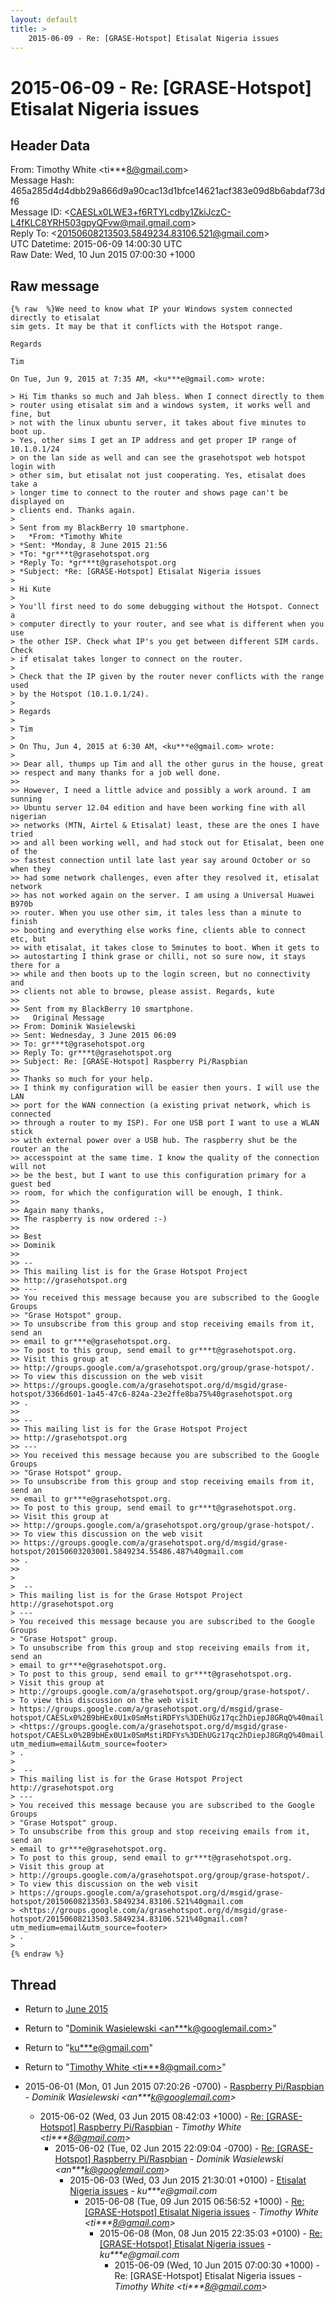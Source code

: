 ```yaml
---
layout: default
title: >
    2015-06-09 - Re: [GRASE-Hotspot] Etisalat Nigeria issues
---
```


# 2015-06-09 - Re: [GRASE-Hotspot] Etisalat Nigeria issues

## Header Data

From: Timothy White \<ti***8@gmail.com\><br>
Message Hash: 465a285d4d4dbb29a866d9a90cac13d1bfce14621acf383e09d8b6abdaf73df6<br>
Message ID: \<CAESLx0LWE3+f6RTYLcdby1ZkiJczC-L4fKLC8YRH503gpyQFvw@mail.gmail.com\><br>
Reply To: \<20150608213503.5849234.83106.521@gmail.com\><br>
UTC Datetime: 2015-06-09 14:00:30 UTC<br>
Raw Date: Wed, 10 Jun 2015 07:00:30 +1000<br>

## Raw message

```
{% raw  %}We need to know what IP your Windows system connected directly to etisalat
sim gets. It may be that it conflicts with the Hotspot range.

Regards

Tim

On Tue, Jun 9, 2015 at 7:35 AM, <ku***e@gmail.com> wrote:

> Hi Tim thanks so much and Jah bless. When I connect directly to them
> router using etisalat sim and a windows system, it works well and fine, but
> not with the linux ubuntu server, it takes about five minutes to boot up.
> Yes, other sims I get an IP address and get proper IP range of 10.1.0.1/24
> on the lan side as well and can see the grasehotspot web hotspot login with
> other sim, but etisalat not just cooperating. Yes, etisalat does take a
> longer time to connect to the router and shows page can't be displayed on
> clients end. Thanks again.
>
> Sent from my BlackBerry 10 smartphone.
>   *From: *Timothy White
> *Sent: *Monday, 8 June 2015 21:56
> *To: *gr***t@grasehotspot.org
> *Reply To: *gr***t@grasehotspot.org
> *Subject: *Re: [GRASE-Hotspot] Etisalat Nigeria issues
>
> Hi Kute
>
> You'll first need to do some debugging without the Hotspot. Connect a
> computer directly to your router, and see what is different when you use
> the other ISP. Check what IP's you get between different SIM cards. Check
> if etisalat takes longer to connect on the router.
>
> Check that the IP given by the router never conflicts with the range used
> by the Hotspot (10.1.0.1/24).
>
> Regards
>
> Tim
>
> On Thu, Jun 4, 2015 at 6:30 AM, <ku***e@gmail.com> wrote:
>
>> Dear all, thumps up Tim and all the other gurus in the house, great
>> respect and many thanks for a job well done.
>>
>> However, I need a little advice and possibly a work around‎. I am sunning
>> Ubuntu server 12.04 edition and have been working fine with all nigerian
>> networks (MTN, Airtel & Etisalat) least, these are the ones I have tried
>> and all been working well, and had stock out for Etisalat, been one of the
>> fastest connection until late last year say around October or so when they
>> had some network challenges, even after they resolved it, etisalat network
>> has not worked again on the server. I am using a Universal Huawei B970b
>> router. When you use other sim, it tales less than a minute to finish
>> booting and everything else works fine, clients able to connect etc, but
>> with etisalat, it takes close to 5minutes to boot. When it gets to
>> autostarting I think grase or chilli, not so sure now, it stays there for a
>> while and then boots up to the login screen, but no connectivity and
>> clients not able to browse, please assist. Regards, kute
>>
>> Sent from my BlackBerry 10 smartphone.
>>   Original Message
>> From: Dominik Wasielewski
>> Sent: Wednesday, 3 June 2015 06:09
>> To: gr***t@grasehotspot.org
>> Reply To: gr***t@grasehotspot.org
>> Subject: Re: [GRASE-Hotspot] Raspberry Pi/Raspbian
>>
>> Thanks so much for your help.
>> I think my configuration will be easier then yours. I will use the LAN
>> port for the WAN connection (a existing privat network, which is connected
>> through a router to my ISP). For one USB port I want to use a WLAN stick
>> with external power over a USB hub. The raspberry shut be the router an the
>> accesspoint at the same time. I know the quality of the connection will not
>> be the best, but I want to use this configuration primary for a guest bed
>> room, for which the configuration will be enough, I think.
>>
>> Again many thanks,
>> The raspberry is now ordered :-)
>>
>> Best
>> Dominik
>>
>> --
>> This mailing list is for the Grase Hotspot Project
>> http://grasehotspot.org
>> ---
>> You received this message because you are subscribed to the Google Groups
>> "Grase Hotspot" group.
>> To unsubscribe from this group and stop receiving emails from it, send an
>> email to gr***e@grasehotspot.org.
>> To post to this group, send email to gr***t@grasehotspot.org.
>> Visit this group at
>> http://groups.google.com/a/grasehotspot.org/group/grase-hotspot/.
>> To view this discussion on the web visit
>> https://groups.google.com/a/grasehotspot.org/d/msgid/grase-hotspot/3366d601-1a45-47c6-824a-23e2ffe8ba75%40grasehotspot.org
>> .
>>
>> --
>> This mailing list is for the Grase Hotspot Project
>> http://grasehotspot.org
>> ---
>> You received this message because you are subscribed to the Google Groups
>> "Grase Hotspot" group.
>> To unsubscribe from this group and stop receiving emails from it, send an
>> email to gr***e@grasehotspot.org.
>> To post to this group, send email to gr***t@grasehotspot.org.
>> Visit this group at
>> http://groups.google.com/a/grasehotspot.org/group/grase-hotspot/.
>> To view this discussion on the web visit
>> https://groups.google.com/a/grasehotspot.org/d/msgid/grase-hotspot/20150603203001.5849234.55486.487%40gmail.com
>> .
>>
>
>  --
> This mailing list is for the Grase Hotspot Project http://grasehotspot.org
> ---
> You received this message because you are subscribed to the Google Groups
> "Grase Hotspot" group.
> To unsubscribe from this group and stop receiving emails from it, send an
> email to gr***e@grasehotspot.org.
> To post to this group, send email to gr***t@grasehotspot.org.
> Visit this group at
> http://groups.google.com/a/grasehotspot.org/group/grase-hotspot/.
> To view this discussion on the web visit
> https://groups.google.com/a/grasehotspot.org/d/msgid/grase-hotspot/CAESLx0%2B9bHEx0U1x0SmMstiRDFYs%3DEhUGz17qc2hDiepJ8GRqQ%40mail.gmail.com
> <https://groups.google.com/a/grasehotspot.org/d/msgid/grase-hotspot/CAESLx0%2B9bHEx0U1x0SmMstiRDFYs%3DEhUGz17qc2hDiepJ8GRqQ%40mail.gmail.com?utm_medium=email&utm_source=footer>
> .
>
>  --
> This mailing list is for the Grase Hotspot Project http://grasehotspot.org
> ---
> You received this message because you are subscribed to the Google Groups
> "Grase Hotspot" group.
> To unsubscribe from this group and stop receiving emails from it, send an
> email to gr***e@grasehotspot.org.
> To post to this group, send email to gr***t@grasehotspot.org.
> Visit this group at
> http://groups.google.com/a/grasehotspot.org/group/grase-hotspot/.
> To view this discussion on the web visit
> https://groups.google.com/a/grasehotspot.org/d/msgid/grase-hotspot/20150608213503.5849234.83106.521%40gmail.com
> <https://groups.google.com/a/grasehotspot.org/d/msgid/grase-hotspot/20150608213503.5849234.83106.521%40gmail.com?utm_medium=email&utm_source=footer>
> .
>
{% endraw %}
```

## Thread

+ Return to [June 2015](/archive/2015/06)

+ Return to "[Dominik Wasielewski <an***k<span>@</span>googlemail.com>](/authors/an___k_at_googlemail_com)"
+ Return to "[ku***e<span>@</span>gmail.com](/authors/ku___e_at_gmail_com)"
+ Return to "[Timothy White <ti***8<span>@</span>gmail.com>](/authors/ti___8_at_gmail_com)"

+ 2015-06-01 (Mon, 01 Jun 2015 07:20:26 -0700) - [Raspberry Pi/Raspbian](/archive/2015/06/d56f07daefd0dd5b0fdeecdabbc77448f8705fdddf9ff84a91fd77099afb7455) - _Dominik Wasielewski \<an***k@googlemail.com\>_
  + 2015-06-02 (Wed, 03 Jun 2015 08:42:03 +1000) - [Re: [GRASE-Hotspot] Raspberry Pi/Raspbian](/archive/2015/06/8865a1693e7f52c2a7c3248c0c9fad6cb8ef55d738f59115224f2c34a05d649d) - _Timothy White \<ti***8@gmail.com\>_
    + 2015-06-02 (Tue, 02 Jun 2015 22:09:04 -0700) - [Re: [GRASE-Hotspot] Raspberry Pi/Raspbian](/archive/2015/06/689f2d609b7d815757b53d5359603e1cd8519a7d5cb6792c0e2aa242aaadc0ea) - _Dominik Wasielewski \<an***k@googlemail.com\>_
      + 2015-06-03 (Wed, 03 Jun 2015 21:30:01 +0100) - [Etisalat Nigeria issues](/archive/2015/06/1eea3e68e12e137eec07e7f21716ac31e33a751b798f19f09981b357d03c61f8) - _ku***e@gmail.com_
        + 2015-06-08 (Tue, 09 Jun 2015 06:56:52 +1000) - [Re: [GRASE-Hotspot] Etisalat Nigeria issues](/archive/2015/06/f55f7a4ca1fe351577d31cca7074a30d25eb49ae21f545e11410e059889fa833) - _Timothy White \<ti***8@gmail.com\>_
          + 2015-06-08 (Mon, 08 Jun 2015 22:35:03 +0100) - [Re: [GRASE-Hotspot] Etisalat Nigeria issues](/archive/2015/06/33f0f3be34e0c57a30d0335943ab41f7b671eef4190abf0a1a06d384bc732ce4) - _ku***e@gmail.com_
            + 2015-06-09 (Wed, 10 Jun 2015 07:00:30 +1000) - Re: [GRASE-Hotspot] Etisalat Nigeria issues - _Timothy White \<ti***8@gmail.com\>_

